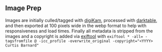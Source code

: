 ## Image Prep

Images are initially culled/tagged with [digiKam](https://www.digikam.org/), processed with [darktable](https://www.darktable.org/), and then exported at 100 pixels wide in the webp format to help with responsiveness and load times. Finally all metadata is stripped from the images and a copyright is added via [exiftool](https://exiftool.org/) with `exiftool * -all= -tagsfromfile @ -icc_profile -overwrite_original -copyright="<YYYY> Curtis Barnard"`